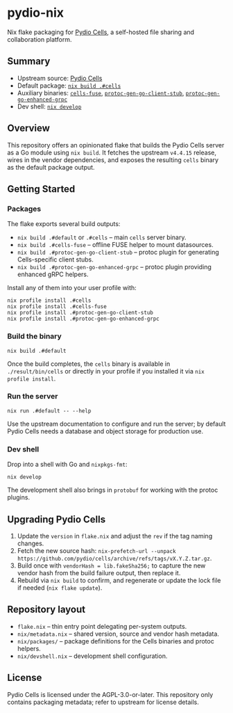 # pydio-nix

Nix flake packaging for [Pydio Cells](https://github.com/pydio/cells), a self-hosted file sharing and collaboration platform.

## Summary

- Upstream source: [Pydio Cells](https://github.com/pydio/cells)
- Default package: [`nix build .#cells`](#packages)
- Auxiliary binaries: [`cells-fuse`](#packages), [`protoc-gen-go-client-stub`](#packages), [`protoc-gen-go-enhanced-grpc`](#packages)
- Dev shell: [`nix develop`](#dev-shell)

## Overview

This repository offers an opinionated flake that builds the Pydio Cells server as a Go module using `nix build`. It fetches the upstream `v4.4.15` release, wires in the vendor dependencies, and exposes the resulting `cells` binary as the default package output.

## Getting Started

### Packages

The flake exports several build outputs:

- `nix build .#default` or `.#cells` – main `cells` server binary.
- `nix build .#cells-fuse` – offline FUSE helper to mount datasources.
- `nix build .#protoc-gen-go-client-stub` – protoc plugin for generating Cells-specific client stubs.
- `nix build .#protoc-gen-go-enhanced-grpc` – protoc plugin providing enhanced gRPC helpers.

Install any of them into your user profile with:

```
nix profile install .#cells
nix profile install .#cells-fuse
nix profile install .#protoc-gen-go-client-stub
nix profile install .#protoc-gen-go-enhanced-grpc
```

### Build the binary

```
nix build .#default
```

Once the build completes, the `cells` binary is available in `./result/bin/cells` or directly in your profile if you installed it via `nix profile install`.

### Run the server

```
nix run .#default -- --help
```

Use the upstream documentation to configure and run the server; by default Pydio Cells needs a database and object storage for production use.

### Dev shell

Drop into a shell with Go and `nixpkgs-fmt`:

```
nix develop
```

The development shell also brings in `protobuf` for working with the protoc plugins.

## Upgrading Pydio Cells

1. Update the `version` in `flake.nix` and adjust the `rev` if the tag naming changes.
2. Fetch the new source hash: `nix-prefetch-url --unpack https://github.com/pydio/cells/archive/refs/tags/vX.Y.Z.tar.gz`.
3. Build once with `vendorHash = lib.fakeSha256;` to capture the new vendor hash from the build failure output, then replace it.
4. Rebuild via `nix build` to confirm, and regenerate or update the lock file if needed (`nix flake update`).

## Repository layout

- `flake.nix` – thin entry point delegating per-system outputs.
- `nix/metadata.nix` – shared version, source and vendor hash metadata.
- `nix/packages/` – package definitions for the Cells binaries and protoc helpers.
- `nix/devshell.nix` – development shell configuration.

## License

Pydio Cells is licensed under the AGPL-3.0-or-later. This repository only contains packaging metadata; refer to upstream for license details.

